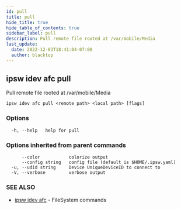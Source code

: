 ```yaml
---
id: pull
title: pull
hide_title: true
hide_table_of_contents: true
sidebar_label: pull
description: Pull remote file rooted at /var/mobile/Media
last_update:
  date: 2022-12-03T18:41:04-07:00
  author: blacktop
---
```

## ipsw idev afc pull

Pull remote file rooted at /var/mobile/Media

```
ipsw idev afc pull <remote path> <local path> [flags]
```

### Options

```
  -h, --help   help for pull
```

### Options inherited from parent commands

```
      --color           colorize output
      --config string   config file (default is $HOME/.ipsw.yaml)
  -u, --udid string     Device UniqueDeviceID to connect to
  -V, --verbose         verbose output
```

### SEE ALSO

* [ipsw idev afc](/docs/cli/ipsw/idev/afc)	 - FileSystem commands

